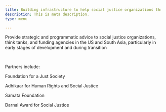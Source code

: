 ```yaml
---
title: Building infrastructure to help social justice organizations thrive.
description: This is meta description.
type: menu

---
```

Provide strategic and programmatic advice to social justice organizations, think tanks, and funding agencies in the US and South Asia, particularly in early stages of development and during transition

<br>

Partners include: 

Foundation for a Just Society

Adhikaar for Human Rights and Social Justice

Samata Foundation

Darnal Award for Social Justice

 <br>